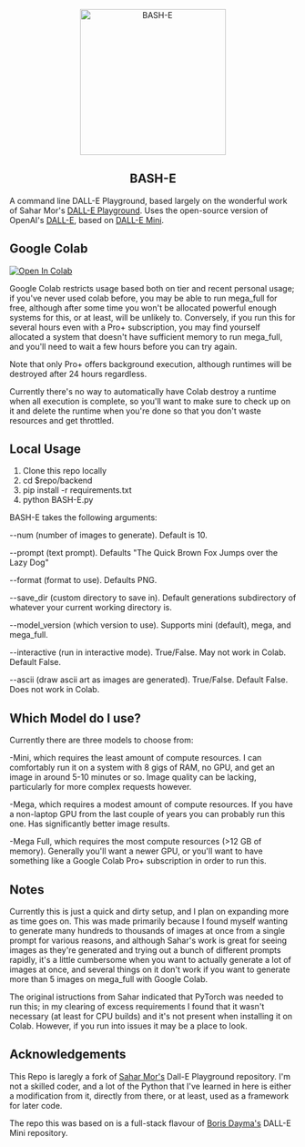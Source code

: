 <p align="center">
<img src="https://raw.githubusercontent.com/trekkie1701c/BASH-E/522540b5398b0ca98ea44ce738534821ec7c6890/backend/RobotCreation.jpg" width="256" alt="BASH-E">
  <h2 align="center">BASH-E</h2>
</p>

A command line DALL-E Playground, based largely on the wonderful work of Sahar Mor's [DALL-E Playground](https://github.com/saharmor/dalle-playground).  Uses the open-source version of
OpenAI's [DALL-E](https://openai.com/blog/dall-e/), based on [DALL-E Mini](https://github.com/borisdayma/dalle-mini).

## Google Colab

[![Open In Colab](https://colab.research.google.com/assets/colab-badge.svg)](https://colab.research.google.com/github/trekkie1701c/BASH-E/blob/main/backend/BASH-E%20Notebook.ipynb)

Google Colab restricts usage based both on tier and recent personal usage; if you've never used colab before, you may be able to run mega_full for free, although after some time you won't be allocated powerful enough systems for this, or at least, will be unlikely to.  Conversely, if you run this for several hours even with a Pro+ subscription, you may find yourself allocated a system that doesn't have sufficient memory to run mega_full, and you'll need to wait a few hours before you can try again.

Note that only Pro+ offers background execution, although runtimes will be destroyed after 24 hours regardless.

Currently there's no way to automatically have Colab destroy a runtime when all execution is complete, so you'll want to make sure to check up on it and delete the runtime when you're done so that you don't waste resources and get throttled.

## Local Usage

1.  Clone this repo locally
2.  cd $repo/backend
3.  pip install -r requirements.txt
4.  python BASH-E.py

BASH-E takes the following arguments:

--num (number of images to generate).  Default is 10.

--prompt (text prompt).  Defaults "The Quick Brown Fox Jumps over the Lazy Dog"

--format (format to use).  Defaults PNG.

--save_dir (custom directory to save in).  Default generations subdirectory of whatever your current working directory is.

--model_version (which version to use).  Supports mini (default), mega, and mega_full.

--interactive (run in interactive mode).  True/False.  May not work in Colab.  Default False.

--ascii (draw ascii art as images are generated). True/False.  Default False.  Does not work in Colab.

## Which Model do I use?

Currently there are three models to choose from:

-Mini, which requires the least amount of compute resources.  I can comfortably run it on a system with 8 gigs of RAM, no GPU, and get an image in around 5-10 minutes or so.  Image quality can be lacking, particularly for more complex requests however.

-Mega, which requires a modest amount of compute resources.  If you have a non-laptop GPU from the last couple of years you can probably run this one.  Has significantly better image results.

-Mega Full, which requires the most compute resources (>12 GB of memory).  Generally you'll want a newer GPU, or you'll want to have something like a Google Colab Pro+ subscription in order to run this.

## Notes

Currently this is just a quick and dirty setup, and I plan on expanding more as time goes on.  This was made primarily because I found myself wanting to generate many hundreds to thousands of images at once from a single prompt for various reasons, and although Sahar's work is great for seeing images as they're generated and trying out a bunch of different prompts rapidly, it's a little cumbersome when you want to actually generate a lot of images at once, and several things on it don't work if you want to generate more than 5 images on mega_full with Google Colab.

The original istructions from Sahar indicated that PyTorch was needed to run this; in my clearing of excess requirements I found that it wasn't necessary (at least for CPU builds) and it's not present when installing it on Colab.  However, if you run into issues it may be a place to look.

## Acknowledgements

This Repo is laregly a fork of [Sahar Mor's](https://github.com/saharmor) Dall-E Playground repository.  I'm not a skilled coder, and a lot of the Python that I've learned in here is either a modification from it, directly from there, or at least, used as a framework for later code.

The repo this was based on is a full-stack flavour of [Boris Dayma's](https://github.com/borisdayma) DALL-E Mini
repository. 
